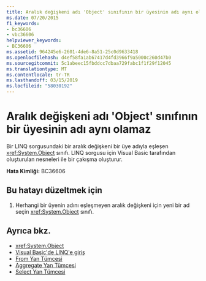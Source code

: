```yaml
---
title: Aralık değişkeni adı 'Object' sınıfının bir üyesinin adı aynı olamaz
ms.date: 07/20/2015
f1_keywords:
- bc36606
- vbc36606
helpviewer_keywords:
- BC36606
ms.assetid: 964245e6-2601-4de6-8a51-25c0d9633418
ms.openlocfilehash: d4ef58fa1ab67417d4fd3966f9a5000c260d47b0
ms.sourcegitcommit: 5c1abeec15fbddcc7dbaa729fabc1f1f29f12045
ms.translationtype: MT
ms.contentlocale: tr-TR
ms.lasthandoff: 03/15/2019
ms.locfileid: "58030192"
---
```

# <a name="range-variable-name-cannot-match-the-name-of-a-member-of-the-object-class"></a>Aralık değişkeni adı 'Object' sınıfının bir üyesinin adı aynı olamaz
Bir LINQ sorgusundaki bir aralık değişkeni bir üye adıyla eşleşen <xref:System.Object> sınıfı. LINQ sorgusu için Visual Basic tarafından oluşturulan nesneleri ile bir çakışma oluşturur.  
  
 **Hata Kimliği:** BC36606  
  
## <a name="to-correct-this-error"></a>Bu hatayı düzeltmek için  
  
1.  Herhangi bir üyenin adını eşleşmeyen aralık değişkeni için yeni bir ad seçin <xref:System.Object> sınıfı.  
  
## <a name="see-also"></a>Ayrıca bkz.

- <xref:System.Object>
- [Visual Basic'de LINQ'e giriş](../../visual-basic/programming-guide/language-features/linq/introduction-to-linq.md)
- [From Yan Tümcesi](../../visual-basic/language-reference/queries/from-clause.md)
- [Aggregate Yan Tümcesi](../../visual-basic/language-reference/queries/aggregate-clause.md)
- [Select Yan Tümcesi](../../visual-basic/language-reference/queries/select-clause.md)
